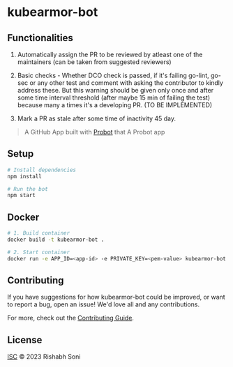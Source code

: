 # kubearmor-bot

## Functionalities

1) Automatically assign the PR to be reviewed by atleast one of the maintainers (can be taken from suggested reviewers)

2) Basic checks - Whether DCO check is passed, if it's failing go-lint, go-sec or any other test and comment with asking the contributor to kindly address these. But this warning should be given only     once and after some time interval threshold (after maybe 15 min of failing the test) because many a times it's a developing PR. (TO BE IMPLEMENTED)

3) Mark a PR as stale after some time of inactivity 45 day.

> A GitHub App built with [Probot](https://github.com/probot/probot) that A Probot app

## Setup

```sh
# Install dependencies
npm install

# Run the bot
npm start
```

## Docker

```sh
# 1. Build container
docker build -t kubearmor-bot .

# 2. Start container
docker run -e APP_ID=<app-id> -e PRIVATE_KEY=<pem-value> kubearmor-bot
```

## Contributing

If you have suggestions for how kubearmor-bot could be improved, or want to report a bug, open an issue! We'd love all and any contributions.

For more, check out the [Contributing Guide](CONTRIBUTING.md).

## License

[ISC](LICENSE) © 2023 Rishabh Soni
